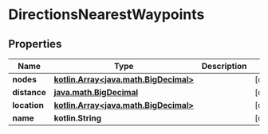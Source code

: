 
# DirectionsNearestWaypoints

## Properties
Name | Type | Description | Notes
------------ | ------------- | ------------- | -------------
**nodes** | [**kotlin.Array&lt;java.math.BigDecimal&gt;**](java.math.BigDecimal.md) |  |  [optional]
**distance** | [**java.math.BigDecimal**](java.math.BigDecimal.md) |  |  [optional]
**location** | [**kotlin.Array&lt;java.math.BigDecimal&gt;**](java.math.BigDecimal.md) |  |  [optional]
**name** | **kotlin.String** |  |  [optional]



